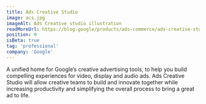 ```yaml
---
title: Ads Creative Studio
image: acs.jpg
imageAlt: Ads Creative studio illustration
readMoreUrl: https://blog.google/products/ads-commerce/ads-creative-studio-launch-cannes/
position: 0
isBeta: true
tag: 'professional'
company: 'Google'
---
```

A unified home for Google’s creative advertising tools, to help you build compelling experiences for video, display and audio ads. Ads Creative Studio will allow creative teams to build and innovate together while increasing productivity and simplifying the overall process to bring a great ad to life. 
